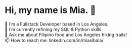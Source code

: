 ### <h1>Hi, my name is Mia. 👋</h1>

<!-- **msibala/msibala** is a ✨ _special_ ✨ repository because its `README.md` (this file) appears on your GitHub profile.

Here are some ideas to get you started: -->

🔭 I’m a Fullstack Developer based in Los Angeles.
<br>
🌱 I’m currently refining my SQL & Python skills. 
<br>
💬 Ask me about Filipino food and Los Angeles hiking trails!
<br>
📫 How to reach me: linkedin.com/in/miasibala/
